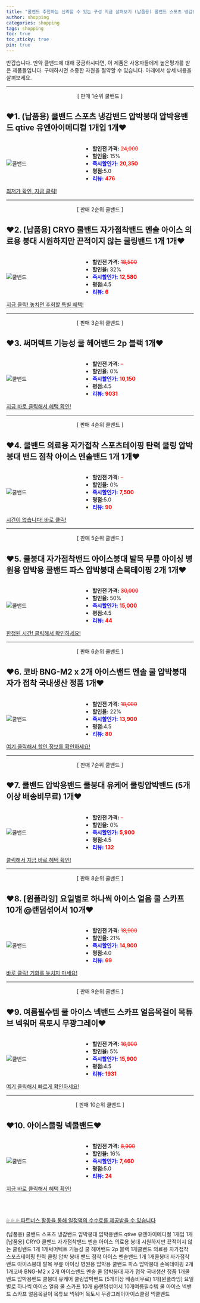 ```yaml
---
title: "쿨밴드 추천하는 신뢰할 수 있는 구성 지금 살펴보기 (납품용) 쿨밴드 스포츠 냉감밴드 압박붕대"
author: shopping
categories: shopping
tags: shopping
toc: true
toc_sticky: true
pin: true
---
```

반갑습니다. 만약 쿨밴드에 대해 궁금하시다면,  이 제품은 사용자들에게 높은평가를 받은 제품들입니다. 구매하시면 소중한 자원을 절약할 수 있습니다. 아래에서 상세 내용을 살펴보세요.

---
<p class="toplist" style="margin: 0 auto; display: block; width: fit-content;">[ 판매 1순위 쿨밴드 ]</p>

<h2><strong>❤️1. (납품용) 쿨밴드 스포츠 냉감밴드 압박붕대 압박용밴드 qtive 유엔아이메디컬 1개입 1개❤️</strong></h2>

<div style="display: flex; align-items: center;">
    <div style="flex: 0.4;">
        <img src="https://thumbnail7.coupangcdn.com/thumbnails/remote/230x230ex/image/vendor_inventory/10be/78b568f9f81e9eaba48eb6b5896f58729d6739aaa53a12b4310373587c44.png" alt="쿨밴드" style="max-width: 100%;">
    </div>
    <div style="flex: 0.6; margin-left: 10px;">
        <ul>
            <li><strong>할인전 가격:</strong> <del style="color: red;">24,000</del></li>
            <li><strong>할인율:</strong> 15%</li>
            <li><span style='color:blue'><strong>즉시할인가:</strong></span> <span style='color:red'><strong>20,350</strong></span></li>
            <li><strong>평점:</strong>5.0</li>
            <li><span style='color:blue'><strong>리뷰:</strong></span> <span style='color:red'><strong>476</strong></span></li>
        </ul>
    </div>
</div>
<div class="center">
    <a href="https://selin100587001.github.io?lptag=AF9450613&subid=githubio&pageKey=5261916969&traceid=V0-153&itemId=7479270284&vendorItemId=82546862424" class="myButton">
        최저가 확인, 지금 클릭!
    </a>
</div>


---
<p class="toplist" style="margin: 0 auto; display: block; width: fit-content;">[ 판매 2순위 쿨밴드 ]</p>

<h2><strong>❤️2. [납품용] CRYO 쿨밴드 자가점착밴드 멘솔 아이스 의료용 붕대 시원하지만 끈적이지 않는 쿨링밴드 1개 1개❤️</strong></h2>

<div style="display: flex; align-items: center;">
    <div style="flex: 0.4;">
        <img src="https://thumbnail7.coupangcdn.com/thumbnails/remote/230x230ex/image/vendor_inventory/13d7/b8262615a271150b6b624f8b1c272e032ac974f99b005bd5e666254a7ba2.png" alt="쿨밴드" style="max-width: 100%;">
    </div>
    <div style="flex: 0.6; margin-left: 10px;">
        <ul>
            <li><strong>할인전 가격:</strong> <del style="color: red;">18,500</del></li>
            <li><strong>할인율:</strong> 32%</li>
            <li><span style='color:blue'><strong>즉시할인가:</strong></span> <span style='color:red'><strong>12,580</strong></span></li>
            <li><strong>평점:</strong>4.5</li>
            <li><span style='color:blue'><strong>리뷰:</strong></span> <span style='color:red'><strong>6</strong></span></li>
        </ul>
    </div>
</div>
<div class="center">
    <a href="https://selin100587001.github.io?lptag=AF9450613&subid=githubio&pageKey=8192898315&traceid=V0-153&itemId=23453017425&vendorItemId=90465694400" class="myButton">
        지금 클릭! 놓치면 후회할 특별 혜택!
    </a>
</div>


---
<p class="toplist" style="margin: 0 auto; display: block; width: fit-content;">[ 판매 3순위 쿨밴드 ]</p>

<h2><strong>❤️3. 써머텍트 기능성 쿨 헤어밴드 2p 블랙 1개❤️</strong></h2>

<div style="display: flex; align-items: center;">
    <div style="flex: 0.4;">
        <img src="https://thumbnail8.coupangcdn.com/thumbnails/remote/230x230ex/image/retail/images/3745403363340322-783eab18-f3a8-44b1-8a78-da8e5bfcdd65.jpg" alt="쿨밴드" style="max-width: 100%;">
    </div>
    <div style="flex: 0.6; margin-left: 10px;">
        <ul>
            <li><strong>할인전 가격:</strong> <del style="color: red;">-</del></li>
            <li><strong>할인율:</strong> 0%</li>
            <li><span style='color:blue'><strong>즉시할인가:</strong></span> <span style='color:red'><strong>10,150</strong></span></li>
            <li><strong>평점:</strong>4.5</li>
            <li><span style='color:blue'><strong>리뷰:</strong></span> <span style='color:red'><strong>9031</strong></span></li>
        </ul>
    </div>
</div>
<div class="center">
    <a href="https://selin100587001.github.io?lptag=AF9450613&subid=githubio&pageKey=5716566331&traceid=V0-153&itemId=9548023757&vendorItemId=84508313637" class="myButton">
        지금 바로 클릭해서 혜택 확인!
    </a>
</div>


---
<p class="toplist" style="margin: 0 auto; display: block; width: fit-content;">[ 판매 4순위 쿨밴드 ]</p>

<h2><strong>❤️4. 쿨밴드 의료용 자가접착 스포츠테이핑 탄력 쿨링 압박 붕대 밴드 점착 아이스 멘솔밴드 1개 1개❤️</strong></h2>

<div style="display: flex; align-items: center;">
    <div style="flex: 0.4;">
        <img src="https://thumbnail7.coupangcdn.com/thumbnails/remote/230x230ex/image/vendor_inventory/b024/82dad04cabf1421c06b64f161a813162eea6338a50733dae22d9cf4c0662.jpg" alt="쿨밴드" style="max-width: 100%;">
    </div>
    <div style="flex: 0.6; margin-left: 10px;">
        <ul>
            <li><strong>할인전 가격:</strong> <del style="color: red;">-</del></li>
            <li><strong>할인율:</strong> 0%</li>
            <li><span style='color:blue'><strong>즉시할인가:</strong></span> <span style='color:red'><strong>7,500</strong></span></li>
            <li><strong>평점:</strong>5.0</li>
            <li><span style='color:blue'><strong>리뷰:</strong></span> <span style='color:red'><strong>90</strong></span></li>
        </ul>
    </div>
</div>
<div class="center">
    <a href="https://selin100587001.github.io?lptag=AF9450613&subid=githubio&pageKey=5912107837&traceid=V0-153&itemId=10453048600&vendorItemId=77734858528" class="myButton">
        시간이 없습니다! 바로 클릭!
    </a>
</div>


---
<p class="toplist" style="margin: 0 auto; display: block; width: fit-content;">[ 판매 5순위 쿨밴드 ]</p>

<h2><strong>❤️5. 쿨붕대 자가점착밴드 아이스붕대 발목 무릎 아이싱 병원용 압박용 쿨밴드 파스 압박붕대 손목테이핑 2개 1개❤️</strong></h2>

<div style="display: flex; align-items: center;">
    <div style="flex: 0.4;">
        <img src="https://thumbnail7.coupangcdn.com/thumbnails/remote/230x230ex/image/vendor_inventory/16a7/2f66159813550e92f3daa192bdf175bb109762863d183e2ba31e8f473113.jpg" alt="쿨밴드" style="max-width: 100%;">
    </div>
    <div style="flex: 0.6; margin-left: 10px;">
        <ul>
            <li><strong>할인전 가격:</strong> <del style="color: red;">30,000</del></li>
            <li><strong>할인율:</strong> 50%</li>
            <li><span style='color:blue'><strong>즉시할인가:</strong></span> <span style='color:red'><strong>15,000</strong></span></li>
            <li><strong>평점:</strong>4.5</li>
            <li><span style='color:blue'><strong>리뷰:</strong></span> <span style='color:red'><strong>44</strong></span></li>
        </ul>
    </div>
</div>
<div class="center">
    <a href="https://selin100587001.github.io?lptag=AF9450613&subid=githubio&pageKey=7233880372&traceid=V0-153&itemId=19099257327&vendorItemId=89187070475" class="myButton">
        한정된 시간! 클릭해서 확인하세요!
    </a>
</div>


---
<p class="toplist" style="margin: 0 auto; display: block; width: fit-content;">[ 판매 6순위 쿨밴드 ]</p>

<h2><strong>❤️6. 코바 BNG-M2 x 2개 아이스밴드 멘솔 쿨 압박붕대 자가 접착 국내생산 정품 1개❤️</strong></h2>

<div style="display: flex; align-items: center;">
    <div style="flex: 0.4;">
        <img src="https://thumbnail8.coupangcdn.com/thumbnails/remote/230x230ex/image/vendor_inventory/8976/b24d9b064702c02eaacf913bd1817320a32186fdf4068777d208180385a0.jpg" alt="쿨밴드" style="max-width: 100%;">
    </div>
    <div style="flex: 0.6; margin-left: 10px;">
        <ul>
            <li><strong>할인전 가격:</strong> <del style="color: red;">18,000</del></li>
            <li><strong>할인율:</strong> 22%</li>
            <li><span style='color:blue'><strong>즉시할인가:</strong></span> <span style='color:red'><strong>13,900</strong></span></li>
            <li><strong>평점:</strong>4.5</li>
            <li><span style='color:blue'><strong>리뷰:</strong></span> <span style='color:red'><strong>80</strong></span></li>
        </ul>
    </div>
</div>
<div class="center">
    <a href="https://selin100587001.github.io?lptag=AF9450613&subid=githubio&pageKey=6667493955&traceid=V0-153&itemId=15327876715&vendorItemId=90788685207" class="myButton">
        여기 클릭해서 할인 정보를 확인하세요!
    </a>
</div>


---
<p class="toplist" style="margin: 0 auto; display: block; width: fit-content;">[ 판매 7순위 쿨밴드 ]</p>

<h2><strong>❤️7. 쿨밴드 압박용밴드 쿨붕대 유케어 쿨링압박밴드 (5개이상 배송비무료) 1개❤️</strong></h2>

<div style="display: flex; align-items: center;">
    <div style="flex: 0.4;">
        <img src="https://thumbnail10.coupangcdn.com/thumbnails/remote/230x230ex/image/vendor_inventory/51e8/4d0433981880940ef2fbb94f0af36cb979f9dd03f8828cf8bfe5e0699f78.jpg" alt="쿨밴드" style="max-width: 100%;">
    </div>
    <div style="flex: 0.6; margin-left: 10px;">
        <ul>
            <li><strong>할인전 가격:</strong> <del style="color: red;">-</del></li>
            <li><strong>할인율:</strong> 0%</li>
            <li><span style='color:blue'><strong>즉시할인가:</strong></span> <span style='color:red'><strong>5,900</strong></span></li>
            <li><strong>평점:</strong>4.5</li>
            <li><span style='color:blue'><strong>리뷰:</strong></span> <span style='color:red'><strong>132</strong></span></li>
        </ul>
    </div>
</div>
<div class="center">
    <a href="https://selin100587001.github.io?lptag=AF9450613&subid=githubio&pageKey=7537370862&traceid=V0-153&itemId=19805527938&vendorItemId=77481052318" class="myButton">
        클릭해서 지금 바로 혜택 확인!
    </a>
</div>


---
<p class="toplist" style="margin: 0 auto; display: block; width: fit-content;">[ 판매 8순위 쿨밴드 ]</p>

<h2><strong>❤️8. [윈플라잉] 요일별로 하나씩 아이스 얼음 쿨 스카프 10개 @랜덤섞어서 10개❤️</strong></h2>

<div style="display: flex; align-items: center;">
    <div style="flex: 0.4;">
        <img src="https://thumbnail9.coupangcdn.com/thumbnails/remote/230x230ex/image/vendor_inventory/815a/a6b5c82cfbc2ac3239935b9404584cab951fe895db70561c3ce4060c5e66.JPG" alt="쿨밴드" style="max-width: 100%;">
    </div>
    <div style="flex: 0.6; margin-left: 10px;">
        <ul>
            <li><strong>할인전 가격:</strong> <del style="color: red;">18,900</del></li>
            <li><strong>할인율:</strong> 21%</li>
            <li><span style='color:blue'><strong>즉시할인가:</strong></span> <span style='color:red'><strong>14,900</strong></span></li>
            <li><strong>평점:</strong>4.0</li>
            <li><span style='color:blue'><strong>리뷰:</strong></span> <span style='color:red'><strong>69</strong></span></li>
        </ul>
    </div>
</div>
<div class="center">
    <a href="https://selin100587001.github.io?lptag=AF9450613&subid=githubio&pageKey=7281343069&traceid=V0-153&itemId=18590812067&vendorItemId=85426173154" class="myButton">
        바로 클릭! 기회를 놓치지 마세요!
    </a>
</div>


---
<p class="toplist" style="margin: 0 auto; display: block; width: fit-content;">[ 판매 9순위 쿨밴드 ]</p>

<h2><strong>❤️9. 여름필수템 쿨 아이스 넥밴드 스카프 얼음목걸이 목튜브 넥워머 목토시 무광그레이❤️</strong></h2>

<div style="display: flex; align-items: center;">
    <div style="flex: 0.4;">
        <img src="https://thumbnail7.coupangcdn.com/thumbnails/remote/230x230ex/image/vendor_inventory/045f/0528dc445424a0761c37c45ccebbe74f2e5ac90d3fb6a0b852f456a3b008.jpeg" alt="쿨밴드" style="max-width: 100%;">
    </div>
    <div style="flex: 0.6; margin-left: 10px;">
        <ul>
            <li><strong>할인전 가격:</strong> <del style="color: red;">16,900</del></li>
            <li><strong>할인율:</strong> 5%</li>
            <li><span style='color:blue'><strong>즉시할인가:</strong></span> <span style='color:red'><strong>15,900</strong></span></li>
            <li><strong>평점:</strong>4.5</li>
            <li><span style='color:blue'><strong>리뷰:</strong></span> <span style='color:red'><strong>1931</strong></span></li>
        </ul>
    </div>
</div>
<div class="center">
    <a href="https://selin100587001.github.io?lptag=AF9450613&subid=githubio&pageKey=6393590766&traceid=V0-153&itemId=19130196008&vendorItemId=89322473330" class="myButton">
        여기 클릭해서 빠르게 확인하세요!
    </a>
</div>


---
<p class="toplist" style="margin: 0 auto; display: block; width: fit-content;">[ 판매 10순위 쿨밴드 ]</p>

<h2><strong>❤️10. 아이스쿨링 넥쿨밴드❤️</strong></h2>

<div style="display: flex; align-items: center;">
    <div style="flex: 0.4;">
        <img src="https://thumbnail10.coupangcdn.com/thumbnails/remote/230x230ex/image/retail/images/721324155288334-409fbac1-5382-4036-bc8b-196fea2bbabf.jpg" alt="쿨밴드" style="max-width: 100%;">
    </div>
    <div style="flex: 0.6; margin-left: 10px;">
        <ul>
            <li><strong>할인전 가격:</strong> <del style="color: red;">8,900</del></li>
            <li><strong>할인율:</strong> 16%</li>
            <li><span style='color:blue'><strong>즉시할인가:</strong></span> <span style='color:red'><strong>7,460</strong></span></li>
            <li><strong>평점:</strong>5.0</li>
            <li><span style='color:blue'><strong>리뷰:</strong></span> <span style='color:red'><strong>24</strong></span></li>
        </ul>
    </div>
</div>
<div class="center">
    <a href="https://selin100587001.github.io?lptag=AF9450613&subid=githubio&pageKey=8134896715&traceid=V0-153&itemId=23106729536&vendorItemId=90358914763" class="myButton">
        지금 바로 클릭해서 혜택 확인!
    </a>
</div>

<br><br><br>[💦 💦 💦 파트너스 활동을 통해 일정액의 수수료를 제공받을 수 있습니다](https://link.coupang.com/a/bcpT2c)<br><br>(납품용) 쿨밴드 스포츠 냉감밴드 압박붕대 압박용밴드 qtive 유엔아이메디컬 1개입 1개[납품용] CRYO 쿨밴드 자가점착밴드 멘솔 아이스 의료용 붕대 시원하지만 끈적이지 않는 쿨링밴드 1개 1개써머텍트 기능성 쿨 헤어밴드 2p 블랙 1개쿨밴드 의료용 자가접착 스포츠테이핑 탄력 쿨링 압박 붕대 밴드 점착 아이스 멘솔밴드 1개 1개쿨붕대 자가점착밴드 아이스붕대 발목 무릎 아이싱 병원용 압박용 쿨밴드 파스 압박붕대 손목테이핑 2개 1개코바 BNG-M2 x 2개 아이스밴드 멘솔 쿨 압박붕대 자가 접착 국내생산 정품 1개쿨밴드 압박용밴드 쿨붕대 유케어 쿨링압박밴드 (5개이상 배송비무료) 1개[윈플라잉] 요일별로 하나씩 아이스 얼음 쿨 스카프 10개 @랜덤섞어서 10개여름필수템 쿨 아이스 넥밴드 스카프 얼음목걸이 목튜브 넥워머 목토시 무광그레이아이스쿨링 넥쿨밴드